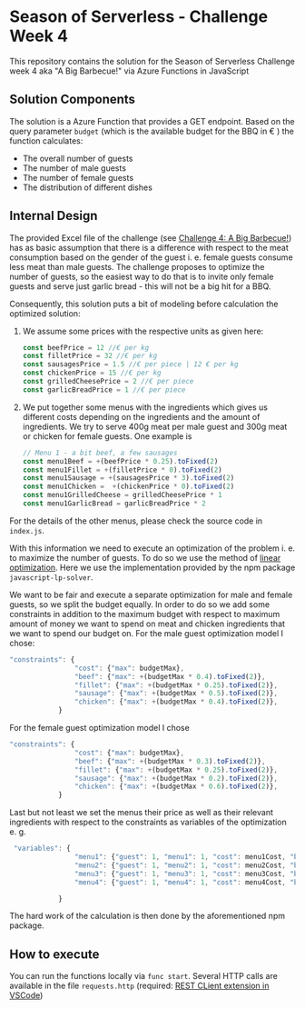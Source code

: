 # Season of Serverless - Challenge Week 4

This repository contains the solution for the Season of Serverless Challenge week 4 aka "A Big Barbecue!" via Azure Functions in JavaScript

## Solution Components

The solution is a Azure Function that provides a GET endpoint. Based on the query parameter `budget` (which is the available budget for the BBQ in € ) the function calculates:

* The overall number of guests
* The number of male guests
* The number of female guests
* The distribution of different dishes

## Internal Design

The provided Excel file of the challenge (see [Challenge 4: A Big Barbecue!](https://github.com/microsoft/Seasons-of-Serverless/blob/main/Dec-14-2020.md)) has as basic assumption that there is a difference with respect to the meat consumption based on the gender of the guest i. e. female guests consume less meat than male guests. The challenge proposes to optimize the number of guests, so the easiest way to do that is to invite only female guests and serve just garlic bread - this will not be a big hit for a BBQ.

Consequently, this solution puts a bit of modeling before calculation the optimized solution:

1. We assume some prices with the respective units as given here:

   ```javascript
   const beefPrice = 12 //€ per kg
   const filletPrice = 32 //€ per kg
   const sausagesPrice = 1.5 //€ per piece | 12 € per kg 
   const chickenPrice = 15 //€ per kg
   const grilledCheesePrice = 2 //€ per piece
   const garlicBreadPrice = 1 //€ per piece
   ```

2. We put together some menus with the ingredients which gives us different costs depending on the ingredients and the amount of ingredients. We try to serve 400g meat per male guest and 300g meat or chicken for female guests. One example is

   ```javascript
   // Menu 1 - a bit beef, a few sausages
   const menu1Beef = +(beefPrice * 0.25).toFixed(2)
   const menu1Fillet = +(filletPrice * 0).toFixed(2)
   const menu1Sausage = +(sausagesPrice * 3).toFixed(2)
   const menu1Chicken =  +(chickenPrice * 0).toFixed(2)
   const menu1GrilledCheese = grilledCheesePrice * 1
   const menu1GarlicBread = garlicBreadPrice * 2
   ```

For the details of the other menus, please check the source code in `index.js`.

With this information we need to execute an optimization of the problem i. e. to maximize the number of guests. To do so we use the method of [linear optimization](https://en.wikipedia.org/wiki/Linear_programming). Here we use the implementation provided by the npm package `javascript-lp-solver`.

We want to be fair and execute a separate optimization for male and female guests, so we split the budget equally. In order to do so we add some constraints in addition to the maximum budget with respect to maximum amount of money we want to spend on meat and chicken ingredients that we want to spend our budget on. For the male guest optimization model I chose:

```javascript
"constraints": {
                "cost": {"max": budgetMax}, 
                "beef": {"max": +(budgetMax * 0.4).toFixed(2)},
                "fillet": {"max": +(budgetMax * 0.25).toFixed(2)},
                "sausage": {"max": +(budgetMax * 0.5).toFixed(2)},
                "chicken": {"max": +(budgetMax * 0.4).toFixed(2)},
            }
```

For the female guest optimization model I chose 

```javascript
"constraints": {
                "cost": {"max": budgetMax}, 
                "beef": {"max": +(budgetMax * 0.3).toFixed(2)},
                "fillet": {"max": +(budgetMax * 0.25).toFixed(2)},
                "sausage": {"max": +(budgetMax * 0.2).toFixed(2)},
                "chicken": {"max": +(budgetMax * 0.6).toFixed(2)},
            }
```

Last but not least we set the menus their price as well as their relevant ingredients with respect to the constraints as variables of the optimization e. g. 

```javascript
 "variables": {
                "menu1": {"guest": 1, "menu1": 1, "cost": menu1Cost, "beef": menu1Beef, "fillet": menu1Fillet, "sausage": menu1Sausage, "chicken": menu1Chicken},
                "menu2": {"guest": 1, "menu2": 1, "cost": menu2Cost, "beef": menu2Beef, "fillet": menu2Fillet, "sausage": menu2Sausage, "chicken": menu2Chicken},
                "menu3": {"guest": 1, "menu3": 1, "cost": menu3Cost, "beef": menu3Beef, "fillet": menu3Fillet, "sausage": menu3Sausage, "chicken": menu3Chicken},
                "menu4": {"guest": 1, "menu4": 1, "cost": menu4Cost, "beef": menu4Beef, "fillet": menu4Fillet, "sausage": menu4Sausage, "chicken": menu4Chicken}

            }
```

The hard work of the calculation is then done by the aforementioned npm package.
## How to execute

You can run the functions locally via `func start`. Several HTTP calls are available in the file `requests.http` (required: [REST CLient extension in VSCode](https://marketplace.visualstudio.com/items?itemName=humao.rest-client))

